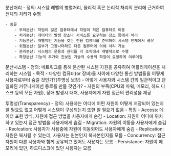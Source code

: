 분산처리
	- 정의: 시스템 레벨의 병렬처리, 물리적 혹은 논리적 처리의 분리에 근거하여 전체의 처리가 수행

	- 종류
 		- 부하분산: 작업이 많은 컴퓨터에서 작업이 적은 컴퓨터로 이동
 		- 처리분산: 데이터의 발생 장소나 서비스를 요구하는 장소 등에서 처리
	 	- 기능분산: 개별적인 기능을 갖는 전용 컴퓨터를 준비하여 시스템 전체에서 공유
	 	- 위험분산: 일부가 고장나더라도 다른 컴퓨터에 의해 처리 가능
	 	- 관리분산: 시스템의 운용과 관리를 각 조직에서 개별적으로 수행
	 	- 확장분산 기능의 추가와 진보된 기술의 수용의 확장이 요잉하게 이루어짐

분산시스템
	- 정의: 네트워크를 통해 분산된 시스템 자원을 공유하여 어플리케이션을 처리하는 시스템
	- 목적
		- 다양한 컴퓨터(or 장비)들 사이에 다양한 통신 방법들을 어떻게 사용자로부터 숨길 것인가?(투명성 보장)
		- 어떻게 사용자와 시스템 간의 일관적이고 단일화된 커뮤니케이션 통로를 만들 것인가?
		- 자원의 부족(CPU의 파워, 메모리, 하드 디스크 등의 모든 자원), 장애 발생시 대처, 사용자에게 자원 접근의 편리성을 제공

투명성(Transparency)
	- 정의: 사용자는 어디에 어떤 자원이 어떻게 저장되어 있는지 알 필요도 없고 어떻게 시스템이 구성되는지 또한 알 필요가 없음
	- 특징
		- Access: 데이터 표현 방식, 자원에 접근 방법을 사용자에게 숨김
		- Location: 자원이 어디에 위치하고 있는지 접근 방법을 사용자에게 숨김
		- Migration: 자원의 이동을 사용자에게 숨김
		- Reolcation: 사용자가 사용중에 자원이 이동되어도 사용자에게 숨김
		- Replication: 자원은 복사될 수 있는데, 사용자는 원본인지 복사본인지를 모름
		- Concurrency: 접근 자원이 다른 사용자와 함께 공유되고 있어도 사용자는 모름
		- Persistance: 자원이 메모리에 있던, 하드디스크에 있던 사용자는 모름